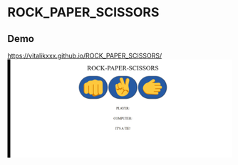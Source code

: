 # ROCK_PAPER_SCISSORS
## Demo
https://vitalikxxx.github.io/ROCK_PAPER_SCISSORS/
![Animation](https://github.com/VITALIKXXX/ROCK_PAPER_SCISSORS/blob/21a3fa85598dcd2cf76b56befcd87053f55f7907/Animation%20%20NEWwww1.gif)

